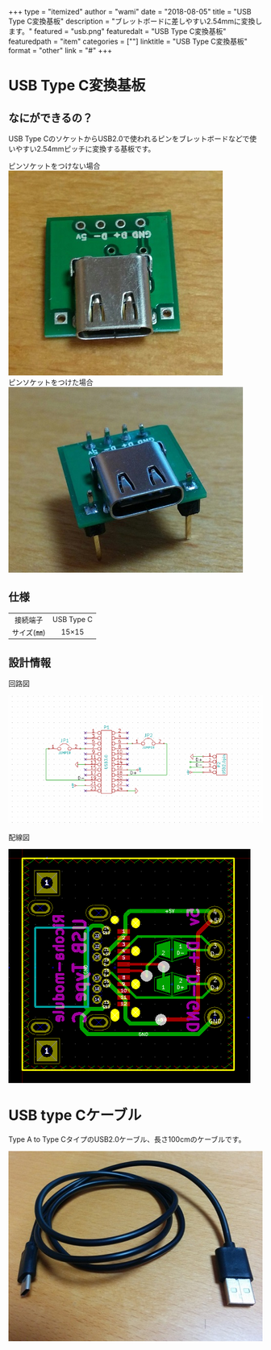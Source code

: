 +++
type = "itemized"
author = "wami"
date = "2018-08-05"
title = "USB Type C変換基板"
description = "ブレットボードに差しやすい2.54mmに変換します。"
featured = "usb.png"
featuredalt = "USB Type C変換基板"
featuredpath = "item"
categories = [""]
linktitle = "USB Type C変換基板"
format = "other"
link = "#"
+++

# USB Type C変換基板

## なにができるの？
USB Type CのソケットからUSB2.0で使われるピンをブレットボードなどで使いやすい2.54mmピッチに変換する基板です。

ピンソケットをつけない場合  
![nopin](/img/item/usbnopin.jpg)  
ピンソケットをつけた場合  
![pin](/img/item/usbpin.jpg)  

## 仕様


|||
|:------------:|:------------:|
|接続端子|USB Type C|
|サイズ(㎜)|15×15|


## 設計情報

回路図  

![回路図](/img/item/usbconect.png)  

配線図  

![配線図](/img/item/usbpcbconect.png)

# USB type Cケーブル

Type A to Type CタイプのUSB2.0ケーブル、長さ100cmのケーブルです。  

![pin](/img/item/usbtypec.jpg)  
